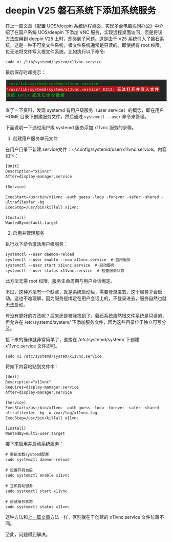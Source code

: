 # deepin V25 磐石系统下添加系统服务

在上一篇文章《[配置 UOS/deepin 系统远程桌面，实现多台电脑协同办公](https://mp.weixin.qq.com/s/wZnTJJuoJzsXZBAglv2NVQ)》中介绍了在国产系统 UOS/deepin 下添加 VNC 服务，实现远程桌面访问，但是将该方法应用到 deepin V25 上时，却碰到了问题。这是由于 V25 系统引入了磐石系统，这是一种不可变文件系统，根文件系统通常是只读的。即使拥有 root 权限，也无法将文件写入根文件系统。比如执行以下命令:

```
sudo vi /lib/systemd/system/x11vnc.service
```

最后保存时却提示：

![](https://raw.githubusercontent.com/mogoweb/mywritings/master/book_wechat/2025/202504/images/deepin_v25_service_01.png)

查了一下资料，发现 systemd 有用户级服务（user service）的概念，即在用户 HOME 目录下创建服务文件，然后通过 `systemctl --user` 命令来管理。

下面说明一下通过用户级 systemd 服务添加 x11vnc 服务的步骤。

1. ​创建用户服务单元文件

在用户目录下新建.service文件：~/.config/systemd/user/x11vnc.service。内容如下：

```
[Unit]
Description="x11vnc"
After=display-manager.service

[Service]

ExecStart=/usr/bin/x11vnc -auth guess -loop -forever -safer -shared -ultrafilexfer -bg
ExecStop=/usr/bin/killall x11vnc

[Install]
WantedBy=default.target
```
2. ​启用并管理服务

执行以下命令激活用户级服务：

```
systemctl --user daemon-reload
systemctl --user enable --now x11vnc.service  # 启用服务
systemctl --user start x11vnc.service  # 启动服务
systemctl --user status x11vnc.service  # 检查服务状态
```

此方法无需 root 权限，服务生命周期与用户会话绑定。

不过，这种方法有一个缺点，就是系统启动后，需要登录进去，这个服务才会启动。这也不难理解，因为服务是绑定在用户会话上的，不登录进去，服务自然也就无法启动。

有没有更好的方法呢？后来还是被我找到了，磐石系统虽然根文件系统是只读的，但允许在 /etc/systemd/system/ 下添加服务文件，因为这些目录位于独立可写分区。

接下来的操作就非常简单了，直接在 /etc/systemd/system/ 下创建 x11vnc.service 文件即可。

```
sudo vi /etc/systemd/system/x11vnc.service
```

将如下内容粘贴到文件中：

```
[Unit]
Description="x11vnc"
Requires=display-manager.service
After=display-manager.service
 
[Service]
ExecStart=/usr/bin/x11vnc -auth guess -loop -forever -safer -shared -ultrafilexfer -bg -o /var/log/x11vnc.log
ExecStop=/usr/bin/killall x11vnc
 
[Install]
WantedBy=multi-user.target
```

接下来启用并启动系统服务：

```
# 重新加载systemd配置
sudo systemctl daemon-reload
 
# 设置开机自启
sudo systemctl enable x11vnc
 
# 立即启动服务
sudo systemctl start x11vnc
 
# 验证服务状态
sudo systemctl status x11vnc
```

这种方法和[上一篇文章](https://mp.weixin.qq.com/s/wZnTJJuoJzsXZBAglv2NVQ)方法一样，区别就在于创建的 x11vnc.service 文件位置不同。

至此，问题得到解决。